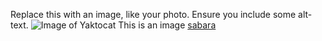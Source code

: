 
Replace this with an image, like your photo. Ensure you include some alt-text.
![Image of Yaktocat](https://octodex.github.com/images/yaktocat.png)
This is an image
[sabara](http://lms.appsc.sab.ac.lk/)
